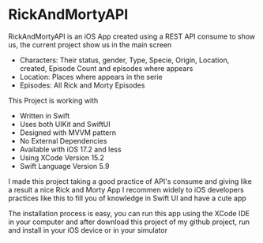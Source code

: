 
# RickAndMortyAPI

RickAndMortyAPI is an iOS App created using a REST API consume to show us, the current project show us in the main screen

- Characters: Their status, gender, Type, Specie, Origin, Location, created, Episode Count and episodes where appears
- Location: Places where appears in the serie
- Episodes: All Rick and Morty Episodes

This Project is working with

- Written in Swift
- Uses both UIKit and SwiftUI
- Designed with MVVM pattern
- No External Dependencies
- Available with iOS 17.2 and less
- Using XCode Version 15.2
- Swift Language Version 5.9

I made this project taking a good practice of API's consume and giving like a result a nice Rick and Morty App I recommen widely to iOS developers practices like this to fill you of knowledge in Swift UI and have a cute app

The installation process is easy, you can run this app using the XCode IDE in your computer and after download this project of my github project, run and install in your iOS device or in your simulator

